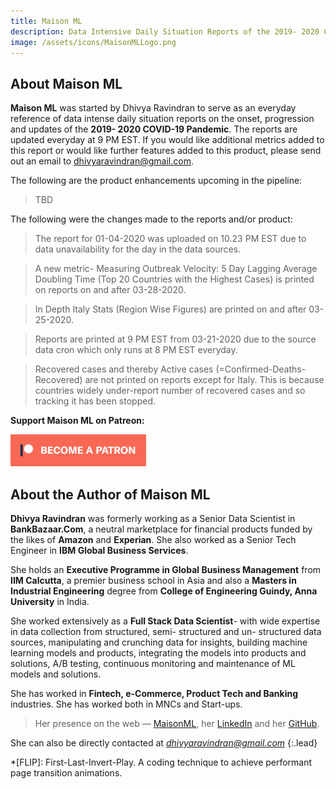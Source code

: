 ```yaml
---
title: Maison ML
description: Data Intensive Daily Situation Reports of the 2019- 2020 COVID-19 Pandemic
image: /assets/icons/MaisonMLLogo.png
---
```


## About Maison ML

**Maison ML** was started by Dhivya Ravindran to serve as an everyday reference of data intense daily situation reports on the onset, progression and updates of the **2019- 2020 COVID-19 Pandemic**. The reports are updated everyday at 9 PM EST. If you would like additional metrics added to this report or would like further features added to this product, please send out an email to dhivyaravindran@gmail.com. 
<br>

The following are the product enhancements upcoming in the pipeline:

> TBD

The following were the changes made to the reports and/or product:

> The report for 01-04-2020 was uploaded on 10.23 PM EST due to data unavailability for the day in the data sources.

> A new metric- Measuring Outbreak Velocity: 5 Day Lagging Average Doubling Time (Top 20 Countries with the Highest Cases) is printed on reports on and after 03-28-2020.

> In Depth Italy Stats (Region Wise Figures) are printed on and after 03-25-2020.

> Reports are printed at 9 PM EST from 03-21-2020 due to the source data cron which only runs at 8 PM EST everyday.

> Recovered cases and thereby Active cases (=Confirmed-Deaths-Recovered) are not printed on reports except for Italy. This is because countries widely under-report number of recovered cases and so tracking it has been stopped.

**Support Maison ML on Patreon:**

<a href="https://www.patreon.com/maisonml" rel="Become a Patron">![Patreon Link](/assets/img/patreon1.png)</a>

## About the Author of Maison ML

**Dhivya Ravindran** was formerly working as a Senior Data Scientist in **BankBazaar.Com**, a neutral marketplace for financial products funded by the likes of **Amazon** and **Experian**. She also worked as a Senior Tech Engineer in **IBM Global Business Services**.

She holds an **Executive Programme in Global Business Management** from **IIM Calcutta**, a premier business school in Asia and also a **Masters in Industrial Engineering** degree from **College of Engineering Guindy, Anna University** in India.

She worked extensively as a **Full Stack Data Scientist**- with wide expertise in data collection from structured, semi- structured and un- structured data sources, manipulating and crunching data for insights, building machine learning models and products, integrating the models into products and solutions, A/B testing, continuous monitoring and maintenance of ML models and solutions.

She has worked in **Fintech, e-Commerce, Product Tech and Banking** industries. She has worked both in MNCs and Start-ups. 

> Her presence on the web — [MaisonML], her [LinkedIn] and her [GitHub].

She can also be directly contacted at *dhivyaravindran@gmail.com*
{:.lead}

[MaisonML]: https://maisonml.github.io/
[LinkedIn]: https://www.linkedin.com/in/dhivyar
[GitHub]: https://github.com/dhivyar




*[FLIP]: First-Last-Invert-Play. A coding technique to achieve performant page transition animations.
